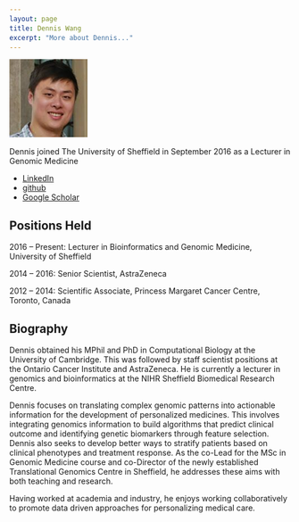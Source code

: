 ```yaml
---
layout: page
title: Dennis Wang
excerpt: "More about Dennis..."
---
```


![dennis](../images/Dennis_wang.jpg)

Dennis joined The University of Sheffield in September 2016 as a Lecturer in Genomic Medicine

- [LinkedIn](https://www.linkedin.com/in/dennis-wang-77378828/)
- [github](https://github.com/TransAnalytics)
- [Google Scholar](https://scholar.google.co.uk/citations?user=1dgKTJoAAAAJ&hl=en)

## Positions Held
2016 – Present: Lecturer in Bioinformatics and Genomic Medicine, University of Sheffield

2014 – 2016: Senior Scientist, AstraZeneca

2012 – 2014: Scientific Associate, Princess Margaret Cancer Centre, Toronto, Canada

 
## Biography
Dennis obtained his MPhil and PhD in Computational Biology at the University of Cambridge. This was followed by staff scientist positions at the Ontario Cancer Institute and AstraZeneca.  He is currently a lecturer in genomics and bioinformatics at the NIHR Sheffield Biomedical Research Centre.

Dennis focuses on translating complex genomic patterns into actionable information for the development of personalized medicines. This involves integrating genomics information to build algorithms that predict clinical outcome and identifying genetic biomarkers through feature selection. Dennis also seeks to develop better ways to stratify patients based on clinical phenotypes and treatment response. As the co-Lead for the MSc in Genomic Medicine course and co-Director of the newly established Translational Genomics Centre in Sheffield, he addresses these aims with both teaching and research. 

Having worked at academia and industry, he enjoys working collaboratively to promote data driven approaches for personalizing medical care. 


